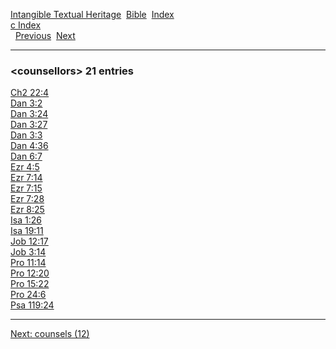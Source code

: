 [Intangible Textual Heritage](../../index)  [Bible](../index) 
[Index](index)   
[c Index](_c_)  
  [Previous](c02619)  [Next](c02621) 

------------------------------------------------------------------------

### &lt;counsellors&gt; 21 entries

[Ch2 22:4](../kjv/ch2022.htm#004)  
[Dan 3:2](../kjv/dan003.htm#002)  
[Dan 3:24](../kjv/dan003.htm#024)  
[Dan 3:27](../kjv/dan003.htm#027)  
[Dan 3:3](../kjv/dan003.htm#003)  
[Dan 4:36](../kjv/dan004.htm#036)  
[Dan 6:7](../kjv/dan006.htm#007)  
[Ezr 4:5](../kjv/ezr004.htm#005)  
[Ezr 7:14](../kjv/ezr007.htm#014)  
[Ezr 7:15](../kjv/ezr007.htm#015)  
[Ezr 7:28](../kjv/ezr007.htm#028)  
[Ezr 8:25](../kjv/ezr008.htm#025)  
[Isa 1:26](../kjv/isa001.htm#026)  
[Isa 19:11](../kjv/isa019.htm#011)  
[Job 12:17](../kjv/job012.htm#017)  
[Job 3:14](../kjv/job003.htm#014)  
[Pro 11:14](../kjv/pro011.htm#014)  
[Pro 12:20](../kjv/pro012.htm#020)  
[Pro 15:22](../kjv/pro015.htm#022)  
[Pro 24:6](../kjv/pro024.htm#006)  
[Psa 119:24](../kjv/psa119.htm#024)  

------------------------------------------------------------------------

[Next: counsels (12)](c02621)

